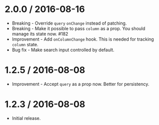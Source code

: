 2.0.0 / 2016-08-16
==================

  * Breaking - Override `query` `onChange` instead of patching.
  * Breaking - Make it possible to pass `column` as a prop. You should manage its state now. #182
  * Improvement - Add `onColumnChange` hook. This is needed for tracking `column` state.
  * Bug fix - Make search input controlled by default.

1.2.5 / 2016-08-08
==================

  * Improvement - Accept `query` as a prop now. Better for persistency.

1.2.3 / 2016-08-08
==================

  * Initial release.
